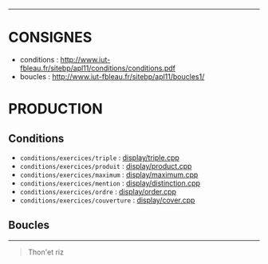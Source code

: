 -- --
# CONSIGNES<br/>
- conditions                      : http://www.iut-fbleau.fr/sitebp/apl11/conditions/conditions.pdf<br/>
- boucles                         : http://www.iut-fbleau.fr/sitebp/apl11/boucles1/<br/>
# PRODUCTION<br/>
## Conditions
- `conditions/exercices/triple`     : [display/triple.cpp](https://github.com/ThonEtRiz/display/blob/master/triple.cpp)<br/>
- `conditions/exercices/produit`    : [display/product.cpp](https://github.com/ThonEtRiz/display/blob/master/product.cpp)<br/>
- `conditions/exercices/maximum`    : [display/maximum.cpp](https://github.com/ThonEtRiz/display/blob/master/maximum.cpp)<br/>
- `conditions/exercices/mention`    : [display/distinction.cpp](https://github.com/ThonEtRiz/display/blob/master/distinction.cpp)<br/>
- `conditions/exercices/ordre`      : [display/order.cpp](https://github.com/ThonEtRiz/display/blob/master/order.cpp)<br/>
- `conditions/exercices/couverture` : [display/cover.cpp](https://github.com/ThonEtRiz/display/blob/master/cover.cpp)
## Boucles
-- --
> Thon'et riz
